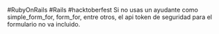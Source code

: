 #RubyOnRails #Rails #hacktoberfest 
Si no usas un ayudante como simple_form_for, form_for, entre otros, el api token de seguridad para el formulario no va incluido.
